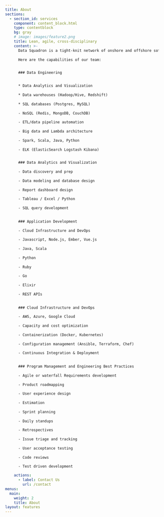```yaml
---
title: About
sections:
  - section_id: services
    component: content_block.html
    type: contentblock
    bg: gray
    # image: images/feature2.png
    title: Lean, agile, cross-disciplinary
    content: >-
      Data Squadron is a tight-knit network of onshore and offshore software engineering, data analytics and program management professionals working to advance understanding and collaboration between data and developer communities. Check out our videos, say hello at meetups, and let us know how we can help.
      
      Here are the capabilities of our team:


      ### Data Engineering


      * Data Analytics and Visualization 
      
      * Data warehouses (Hadoop/Hive, Redshift)
      
      * SQL databases (Postgres, MySQL)
      
      - NoSQL (Redis, MongoDB, CouchDB)
      
      - ETL/data pipeline automation
      
      - Big data and Lambda architecture
      
      - Spark, Scala, Java, Python
      
      - ELK (ElasticSearch Logstash Kibana)


      ### Data Analytics and Visualization
      
      - Data discovery and prep
      
      - Data modeling and database design
      
      - Report dashboard design
      
      - Tableau / Excel / Python
      
      - SQL query development
      

      ### Application Development
      
      - Cloud Infrastructure and DevOps
      
      - Javascript, Node.js, Ember, Vue.js
      
      - Java, Scala
      
      - Python
      
      - Ruby
      
      - Go
      
      - Elixir
      
      - REST APIs
      

      ### Cloud Infrastructure and DevOps
      
      - AWS, Azure, Google Cloud
      
      - Capacity and cost optimization
      
      - Containerization (Docker, Kubernetes)
      
      - Configuration management (Ansible, Terraform, Chef)
      
      - Continuous Integration & Deployment

      
      ### Program Management and Engineering Best Practices 
      
      - Agile or waterfall Requirements development
      
      - Product roadmapping
      
      - User experience design
      
      - Estimation
      
      - Sprint planning
      
      - Daily standups
      
      - Retrospectives
      
      - Issue triage and tracking
      
      - User acceptance testing
      
      - Code reviews
      
      - Test driven development

    actions:
      - label: Contact Us
        url: /contact
menus:
  main:
    weight: 2
    title: About
layout: features
---
```

